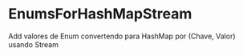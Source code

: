 # EnumsForHashMapStream
Add valores de Enum convertendo para HashMap por (Chave, Valor) usando Stream
